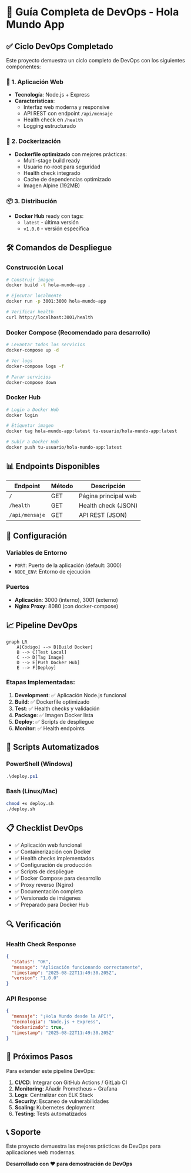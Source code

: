 # 🚀 Guía Completa de DevOps - Hola Mundo App

## ✅ Ciclo DevOps Completado

Este proyecto demuestra un ciclo completo de DevOps con los siguientes componentes:

### 📱 1. Aplicación Web
- **Tecnología**: Node.js + Express
- **Características**: 
  - Interfaz web moderna y responsive
  - API REST con endpoint `/api/mensaje`
  - Health check en `/health`
  - Logging estructurado

### 🐳 2. Dockerización
- **Dockerfile optimizado** con mejores prácticas:
  - Multi-stage build ready
  - Usuario no-root para seguridad
  - Health check integrado
  - Cache de dependencias optimizado
  - Imagen Alpine (192MB)

### 📦 3. Distribución
- **Docker Hub** ready con tags:
  - `latest` - última versión
  - `v1.0.0` - versión específica

## 🛠️ Comandos de Despliegue

### Construcción Local
```bash
# Construir imagen
docker build -t hola-mundo-app .

# Ejecutar localmente
docker run -p 3001:3000 hola-mundo-app

# Verificar health
curl http://localhost:3001/health
```

### Docker Compose (Recomendado para desarrollo)
```bash
# Levantar todos los servicios
docker-compose up -d

# Ver logs
docker-compose logs -f

# Parar servicios
docker-compose down
```

### Docker Hub
```bash
# Login a Docker Hub
docker login

# Etiquetar imagen
docker tag hola-mundo-app:latest tu-usuario/hola-mundo-app:latest

# Subir a Docker Hub
docker push tu-usuario/hola-mundo-app:latest
```

## 📊 Endpoints Disponibles

| Endpoint | Método | Descripción |
|----------|--------|-------------|
| `/` | GET | Página principal web |
| `/health` | GET | Health check (JSON) |
| `/api/mensaje` | GET | API REST (JSON) |

## 🔧 Configuración

### Variables de Entorno
- `PORT`: Puerto de la aplicación (default: 3000)
- `NODE_ENV`: Entorno de ejecución

### Puertos
- **Aplicación**: 3000 (interno), 3001 (externo)
- **Nginx Proxy**: 8080 (con docker-compose)

## 📈 Pipeline DevOps

```mermaid
graph LR
    A[Código] --> B[Build Docker]
    B --> C[Test Local]
    C --> D[Tag Image]
    D --> E[Push Docker Hub]
    E --> F[Deploy]
```

### Etapas Implementadas:

1. **Development**: ✅ Aplicación Node.js funcional
2. **Build**: ✅ Dockerfile optimizado
3. **Test**: ✅ Health checks y validación
4. **Package**: ✅ Imagen Docker lista
5. **Deploy**: ✅ Scripts de despliegue
6. **Monitor**: ✅ Health endpoints

## 🚀 Scripts Automatizados

### PowerShell (Windows)
```powershell
.\deploy.ps1
```

### Bash (Linux/Mac)
```bash
chmod +x deploy.sh
./deploy.sh
```

## 📋 Checklist DevOps

- ✅ Aplicación web funcional
- ✅ Containerización con Docker
- ✅ Health checks implementados
- ✅ Configuración de producción
- ✅ Scripts de despliegue
- ✅ Docker Compose para desarrollo
- ✅ Proxy reverso (Nginx)
- ✅ Documentación completa
- ✅ Versionado de imágenes
- ✅ Preparado para Docker Hub

## 🔍 Verificación

### Health Check Response
```json
{
  "status": "OK",
  "message": "Aplicación funcionando correctamente",
  "timestamp": "2025-08-22T11:49:30.205Z",
  "version": "1.0.0"
}
```

### API Response
```json
{
  "mensaje": "¡Hola Mundo desde la API!",
  "tecnologia": "Node.js + Express",
  "dockerizado": true,
  "timestamp": "2025-08-22T11:49:30.205Z"
}
```

## 🎯 Próximos Pasos

Para extender este pipeline DevOps:

1. **CI/CD**: Integrar con GitHub Actions / GitLab CI
2. **Monitoring**: Añadir Prometheus + Grafana
3. **Logs**: Centralizar con ELK Stack
4. **Security**: Escaneo de vulnerabilidades
5. **Scaling**: Kubernetes deployment
6. **Testing**: Tests automatizados

## 📞 Soporte

Este proyecto demuestra las mejores prácticas de DevOps para aplicaciones web modernas.

**Desarrollado con ❤️ para demostración de DevOps**
